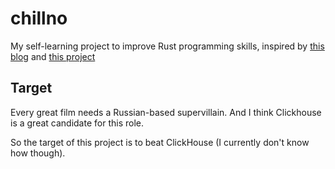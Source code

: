 # chillno
My self-learning project to improve Rust programming skills, inspired by [this blog](howqueryengineswork.com) and [this project](https://github.com/tensorbase/tensorbase)

## Target
Every great film needs a Russian-based supervillain. And I think Clickhouse is a great candidate for this role.

So the target of this project is to beat ClickHouse (I currently don't know how though).
